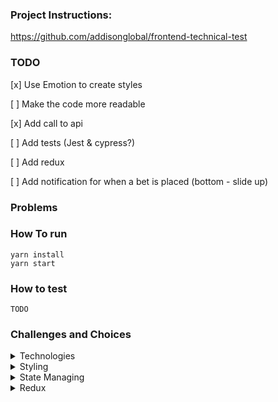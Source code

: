 ### Project Instructions:

https://github.com/addisonglobal/frontend-technical-test

### TODO

[x] Use Emotion to create styles

[ ] Make the code more readable

[x] Add call to api

[ ] Add tests (Jest & cypress?)

[ ] Add redux

[ ] Add notification for when a bet is placed (bottom - slide up)

### Problems

### How To run

```
yarn install
yarn start
```

### How to test

```
TODO
```

### Challenges and Choices

<details>
<summary>Technologies</summary>
I read that the company uses Emotion, Cypress, TypeScript and Jest alongside React, so I'm using the same stack and learning as i go.
</details>

<details>
<summary>Styling</summary>
I tried to use css props from @emotion but had some troubles with typescript, i opted for trying styled components because of my familiarity with styled-components library and had success.
</details>

<details>
<summary>State Managing</summary>
I know that for this project contextApi would be more than enough but i'm using it only as UIContext.
I'll use redux for global states not UI related.
</details>

<details>
<summary>Redux</summary>
So, redux is REALLY complicated for me atm, idk if it's because i'm tired, but i added react-redux, then redux toolkit, then redux @types, the types from /types/ started to not get recognized, so i have to manually import them everywhere that they are being used. This makes me think that i'm doing something wrong.

At the moment my goal is to make redux work for managing the bets.

Later i'll add tests and start to study redux and typescript better. So be ready for some pasta!

Most of what i'm doing is following this repository https://github.com/reduxjs/cra-template-redux-typescript

</details>

